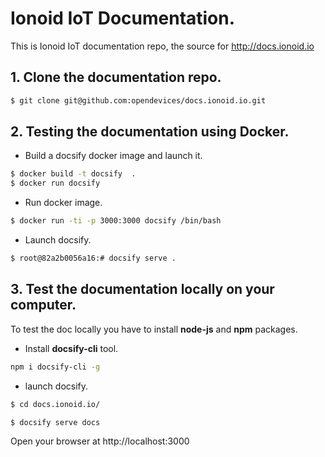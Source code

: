 # Ionoid IoT Documentation.

This is Ionoid IoT documentation repo, the source for http://docs.ionoid.io

## 1. Clone the documentation repo.

```bash 
$ git clone git@github.com:opendevices/docs.ionoid.io.git
```

## 2. Testing the documentation using Docker.

- Build a docsify docker image and launch it.

```bash
$ docker build -t docsify  .
$ docker run docsify
```

- Run docker image.

```bash 
$ docker run -ti -p 3000:3000 docsify /bin/bash
```
- Launch docsify.

```bash 
$ root@82a2b0056a16:# docsify serve .
```

## 3. Test the documentation locally on your computer.

To test the doc locally you have to install **node-js** and **npm** packages.

- Install **docsify-cli** tool. 

```bash 
npm i docsify-cli -g
```
- launch docsify.

```bash 
$ cd docs.ionoid.io/

$ docsify serve docs
```



Open your browser at http://localhost:3000

